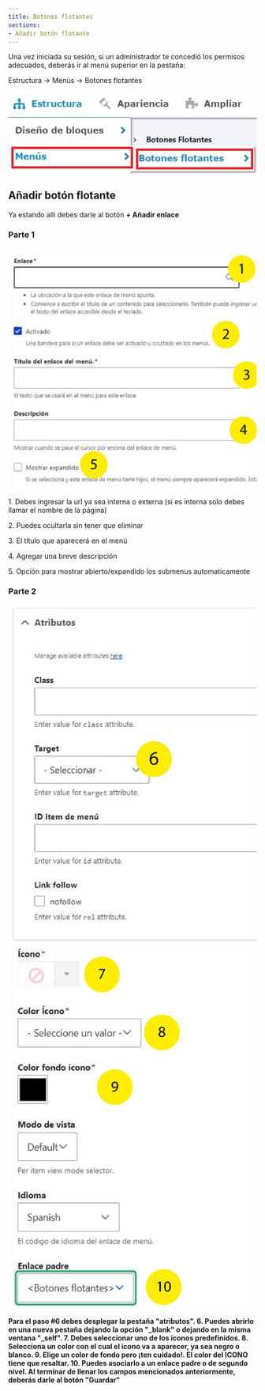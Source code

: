 ```yaml
---
title: Botones flotantes
sections:
- Añadir botón flotante
---
```


Una vez iniciada su sesión, si un administrador te concedió los permisos adecuados, deberás ir al menú superior en la pestaña:

Estructura → Menús → Botones flotantes

<a href="assets/images/menus/botones_1.jpg" data-magnify="gallery" class="col-sm-12">
    <img class="rounded" src="assets/images/menus/botones_1.jpg" alt="Botones flotantes" class="col-sm-6" />
</a>

## Añadir botón flotante

Ya estando allí debes darle al botón **+ Añadir enlace**

<h3 class="mt-2">Parte 1</h3>
<div class="row">
<div class="col-md-7 col-sm-6 col-xs-12">
<a href="assets/images/menus/menu_2.jpg?v1" data-magnify="gallery" class="mask">
    <img class="img-responsive rounded" src="assets/images/menus/menu_2.jpg?v1" alt="Imágen botón flotante 1" />
</a>
</div>
    
<div class="col-md-5 col-sm-6 col-xs-12">
<p>1. Debes ingresar la url ya sea interna o externa (si es interna solo debes llamar el nombre de la página)</p>
<p>2. Puedes ocultarla sin tener que eliminar</p>
<p>3. El título que aparecerá en el menú</p>
<p>4. Agregar una breve descripción</p>
<p>5. Opción para mostrar abierto/expandido los submenus automaticamente</p>
</div>
</div>

<h3 class="mt-2">Parte 2</h3>
<div class="row">
<div class="col-md-7 col-sm-6 col-xs-12">
<a href="assets/images/menus/menu_3.jpg" data-magnify="gallery" class="mask">
    <img class="img-responsive rounded" src="assets/images/menus/menu_3.jpg" alt="Imágen botones flotantes 2" />
</a> 
</div>
<div class="col-md-5 col-sm-6 col-xs-12">
<a href="assets/images/menus/botones_2.jpg" data-magnify="gallery" class="mask">
    <img class="img-responsive rounded" src="assets/images/menus/botones_2.jpg" alt="Imágen botones flotantes 2.1" />
</a> 
</div>
</div>

<b>Para el paso #6 debes desplegar la pestaña "atributos".
6. Puedes abrirlo en una nueva pestaña dejando la opción "_blank" o dejando en la misma ventana "_self".
7. Debes seleccionar uno de los iconos predefinidos.
8. Selecciona un color con el cual el icono va a aparecer, ya sea negro o blanco.
9. Elige un color de fondo pero ¡ten cuidado!. El color del ICONO tiene que resaltar.
10. Puedes asociarlo a un enlace padre o de segundo nivel.
Al terminar de llenar los campos mencionados anteriormente, deberás darle al botón **"Guardar"**

